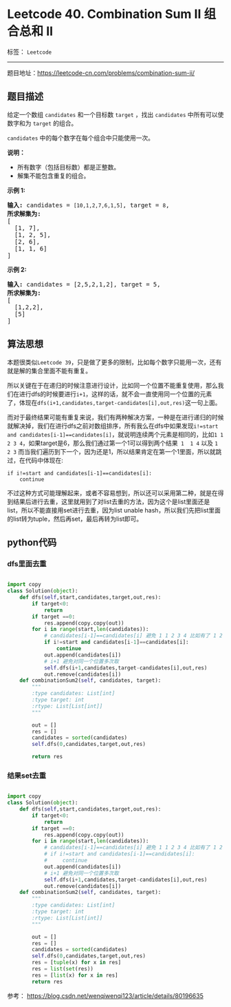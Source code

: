 ﻿# Leetcode 40. Combination Sum II 组合总和 II

标签： `Leetcode`

---

题目地址：https://leetcode-cn.com/problems/combination-sum-ii/  

## 题目描述   

<p>给定一个数组&nbsp;<code>candidates</code>&nbsp;和一个目标数&nbsp;<code>target</code>&nbsp;，找出&nbsp;<code>candidates</code>&nbsp;中所有可以使数字和为&nbsp;<code>target</code>&nbsp;的组合。</p>

<p><code>candidates</code>&nbsp;中的每个数字在每个组合中只能使用一次。</p>

<p><strong>说明：</strong></p>

<ul>
	<li>所有数字（包括目标数）都是正整数。</li>
	<li>解集不能包含重复的组合。&nbsp;</li>
</ul>

<p><strong>示例&nbsp;1:</strong></p>

<pre><strong>输入:</strong> candidates =&nbsp;<code>[10,1,2,7,6,1,5]</code>, target =&nbsp;<code>8</code>,
<strong>所求解集为:</strong>
[
  [1, 7],
  [1, 2, 5],
  [2, 6],
  [1, 1, 6]
]
</pre>

<p><strong>示例&nbsp;2:</strong></p>

<pre><strong>输入:</strong> candidates =&nbsp;[2,5,2,1,2], target =&nbsp;5,
<strong>所求解集为:</strong>
[
&nbsp; [1,2,2],
&nbsp; [5]
]</pre>  


## 算法思想  

本题很类似`Leetcode 39`，只是做了更多的限制，比如每个数字只能用一次，还有就是解的集合里面不能有重复。  

所以关键在于在递归的时候注意进行设计，比如同一个位置不能重复使用，那么我们在进行dfs的时候要进行`i+1`，这样的话，就不会一直使用同一个位置的元素了，体现在`dfs(i+1,candidates,target-candidates[i],out,res)`这一句上面。  

而对于最终结果可能有重复来说，我们有两种解决方案，一种是在进行递归的时候就解决掉，我们在进行dfs之前对数组排序，所有我么在dfs中如果发现`i!=start and candidates[i-1]==candidates[i]`，就说明连续两个元素是相同的，比如`1 1 2 3 4`，如果target是6，那么我们通过第一个1可以得到两个结果` 1  1 4` 以及 `1 2 3` 而当我们遍历到下一个，因为还是1，所以结果肯定在第一个1里面，所以就跳过，在代码中体现在:  

    if i!=start and candidates[i-1]==candidates[i]:
        continue  
        
不过这种方式可能理解起来，或者不容易想到，所以还可以采用第二种，就是在得到结果后进行去重，这里就用到了对list去重的方法，因为这个是list里面还是list，所以不能直接用set进行去重，因为list unable hash，所以我们先把list里面的list转为tuple，然后再set，最后再转为list即可。   

## python代码  

### dfs里面去重   

```python

import copy
class Solution(object):
    def dfs(self,start,candidates,target,out,res):
        if target<0:
            return
        if target ==0:
            res.append(copy.copy(out))
        for i in range(start,len(candidates)):
            # candidates[i-1]==candidates[i] 避免 1 1 2 3 4 比如有了 1 2 4 避免第二个 1 2 4
            if i!=start and candidates[i-1]==candidates[i]:
                continue
            out.append(candidates[i])
            # i+1 避免对同一个位置多次取
            self.dfs(i+1,candidates,target-candidates[i],out,res)
            out.remove(candidates[i])
    def combinationSum2(self, candidates, target):
        """
        :type candidates: List[int]
        :type target: int
        :rtype: List[List[int]]
        """

        out = []
        res = []
        candidates = sorted(candidates)
        self.dfs(0,candidates,target,out,res)

        return res
```  

### 结果set去重  

```python  

import copy
class Solution(object):
    def dfs(self,start,candidates,target,out,res):
        if target<0:
            return
        if target ==0:
            res.append(copy.copy(out))
        for i in range(start,len(candidates)):
            # candidates[i-1]==candidates[i] 避免 1 1 2 3 4 比如有了 1 2 4 避免第二个 1 2 4
            # if i!=start and candidates[i-1]==candidates[i]:
            #     continue
            out.append(candidates[i])
            # i+1 避免对同一个位置多次取
            self.dfs(i+1,candidates,target-candidates[i],out,res)
            out.remove(candidates[i])
    def combinationSum2(self, candidates, target):
        """
        :type candidates: List[int]
        :type target: int
        :rtype: List[List[int]]
        """

        out = []
        res = []
        candidates = sorted(candidates)
        self.dfs(0,candidates,target,out,res)
        res = [tuple(x) for x in res]
        res = list(set(res))
        res = [list(x) for x in res]
        return res

```  

参考： https://blog.csdn.net/wenqiwenqi123/article/details/80196635







